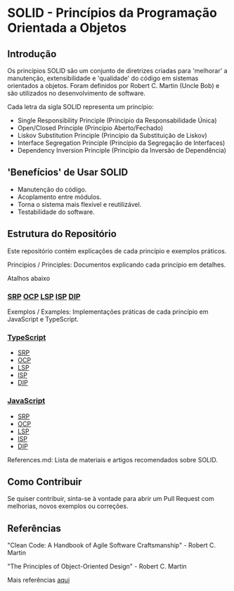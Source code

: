# SOLID - Princípios da Programação Orientada a Objetos

## Introdução

Os princípios SOLID são um conjunto de diretrizes criadas para 'melhorar' a manutenção, extensibilidade e 'qualidade' do código em sistemas orientados a objetos. Foram definidos por Robert C. Martin (Uncle Bob) e são utilizados no desenvolvimento de software.

Cada letra da sigla SOLID representa um princípio:

- Single Responsibility Principle (Princípio da Responsabilidade Única)
- Open/Closed Principle (Princípio Aberto/Fechado)
- Liskov Substitution Principle (Princípio da Substituição de Liskov)
- Interface Segregation Principle (Princípio da Segregação de Interfaces)
- Dependency Inversion Principle (Princípio da Inversão de Dependência)

## 'Benefícios' de Usar SOLID

- Manutenção do código.
- Acoplamento entre módulos.
- Torna o sistema mais flexível e reutilizável.
- Testabilidade do software.

## Estrutura do Repositório

Este repositório contém explicações de cada princípio e exemplos práticos.

Principios / Principles: Documentos explicando cada princípio em detalhes.

Atalhos abaixo

### [SRP](/principles/SRP.md) [OCP](/principles/OCP.md) [LSP](/principles/LSP.md) [ISP](/principles/ISP.md) [DIP](/principles/DIP.md) 

Exemplos / Examples: Implementações práticas de cada princípio em JavaScript e TypeScript.

### [TypeScript](/examples/typescript/)
- [SRP](/examples/typescript/srp-example.ts)
- [OCP](/examples/typescript/ocp-example.ts)
- [LSP](/examples/typescript/lsp-example.ts)
- [ISP](/examples/typescript/isp-example.ts)
- [DIP](/examples/typescript/dip-example.ts)

### [JavaScript](/examples/javascript/)
- [SRP](/examples/javascript/srp-example.js)
- [OCP](/examples/javascript/ocp-example.js)
- [LSP](/examples/javascript/lsp-example.js)
- [ISP](/examples/javascript/isp-example.js)
- [DIP](/examples/javascript/dip-example.js)

References.md: Lista de materiais e artigos recomendados sobre SOLID.

## Como Contribuir

Se quiser contribuir, sinta-se à vontade para abrir um Pull Request com melhorias, novos exemplos ou correções.

## Referências
"Clean Code: A Handbook of Agile Software Craftsmanship" - Robert C. Martin

"The Principles of Object-Oriented Design" - Robert C. Martin

Mais referências [aqui](/REFERENCES.md)
